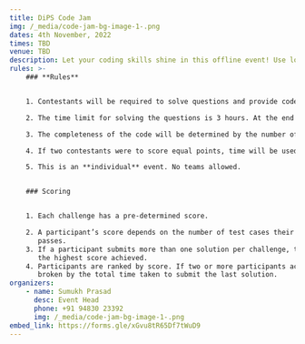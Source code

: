 ```yaml
---
title: DiPS Code Jam
img: /_media/code-jam-bg-image-1-.png
dates: 4th November, 2022
times: TBD
venue: TBD
description: Let your coding skills shine in this offline event! Use logic and problem solving to defeat other contestants in this competitive programming event.
rules: >-
    ### **Rules**


    1. Contestants will be required to solve questions and provide code that can be verified.

    2. The time limit for solving the questions is 3 hours. At the end of the 3rd hour, the winners will be adjudicated on the basis of the number of completed questions and completeness/efficiency of the given solutions.

    3. The completeness of the code will be determined by the number of test cases each solution can pass.

    4. If two contestants were to score equal points, time will be used to determine as tiebreaker.

    5. This is an **individual** event. No teams allowed.


    ### Scoring


    1. Each challenge has a pre-determined score.

    2. A participant’s score depends on the number of test cases their code submission successfully
       passes.
    3. If a participant submits more than one solution per challenge, then the participant’s score will reflect
       the highest score achieved.
    4. Participants are ranked by score. If two or more participants achieve the same score, then the tie is
       broken by the total time taken to submit the last solution.
organizers:
    - name: Sumukh Prasad
      desc: Event Head
      phone: +91 94830 23392
      img: /_media/code-jam-bg-image-1-.png
embed_link: https://forms.gle/xGvu8tR65Df7tWuD9
---
```

